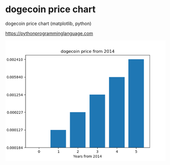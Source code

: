 # dogecoin price chart 

dogecoin price chart (matplotlib, python)

https://pythonprogramminglanguage.com

<img src='chart.png'>
